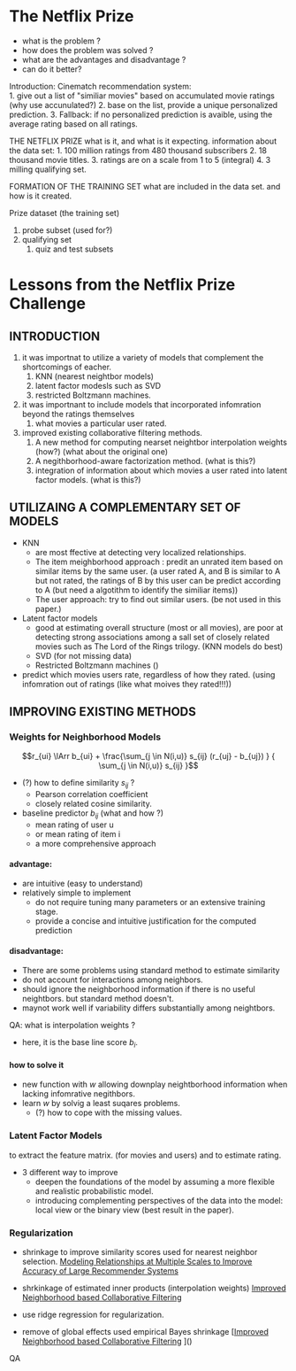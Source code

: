 # The Netflix Prize 
+ what is the problem ?
+ how does the problem was solved ?
+ what are the advantages and disadvantage ?
+ can do it better?

Introduction:
  Cinematch recommendation system:  
    1. give out a list of "similiar movies" based on accumulated movie ratings (why use accunulated?)
    2. base on the list, provide a unique personalized prediction.
    3. Fallback: if no personalized prediction is avaible, using the average rating based on all ratings.

THE NETFLIX PRIZE
  what is it, and what is it expecting.
  information about the data set:
    1. 100 million ratings from 480 thousand subscribers
    2. 18 thousand movie titles.
    3. ratings are on a scale from 1 to 5 (integral)
    4. 3 milling qualifying set.
  
FORMATION OF THE TRAINING SET
  what are included in the data set. and how is it created.

  Prize dataset (the training set)
  1. probe subset (used for?)
  2. qualifying set
     1. quiz and test subsets

# Lessons from the Netflix Prize Challenge

## INTRODUCTION
1. it was importnat to utilize a variety of models that complement the shortcomings of eacher.
    1. KNN (nearest neightbor models)
    2. latent factor modesls such as SVD 
    3. restricted Boltzmann machines.
2. it was importnant to include models that incorporated infomration beyond the ratings themselves
   1. what movies a particular user rated.
3. improved existing collaborative filtering methods.
   1. A new method for computing nearset neightbor interpolation weights (how?) (what about the original one)
   2. A negithborhood-aware factorization method. (what is this?)
   3. integration of information about which movies a user rated into latent factor models. (what is this?) 

## UTILIZAING A COMPLEMENTARY SET OF MODELS
+ KNN
  + are most ffective at detecting very localized relationships.
  + The item meighborhood approach : predit an unrated item based on similar items by the same user.  (a user rated A, and B is similar to A but not rated, the ratings of B by this user can be predict according to A (but need a algotithm to identify the similiar items))
  + The user approach: try to find out similar users. (be not used in this paper.)
+ Latent factor models
  + good at estimating overall structure (most or all movies), are poor at detecting strong associations among a sall set of closely related movies such as The Lord of the Rings trilogy. (KNN models do best)
  + SVD (for not missing data)
  + Restricted Boltzmann machines ()
+ predict which movies users rate, regardless of how they rated. (using infomration out of ratings (like what moives they rated!!!))

## IMPROVING EXISTING METHODS

### Weights for Neighborhood Models

```math
r_{ui} \lArr b_{ui} + \frac{\sum_{j \in N(i,u)} s_{ij} (r_{uj} - b_{uj}) } { \sum_{j \in N(i,u)} s_{ij} }
```

  + (?) how to define similarity $s_{ij}$ ?
    + Pearson correlation coefficient 
    + closely related cosine similarity.
  + baseline predictor $b_{ij}$ (what and how ?)
    + mean rating of user u
    + or mean rating of item i
    + a more comprehensive approach 

#### advantage:
+ are intuitive (easy to understand)
+ relatively simple to implement
  + do not require tuning many parameters or an extensive training stage.
  + provide a concise and intuitive justification for the computed prediction

#### disadvantage:

+ There are some problems using standard method to estimate similarity  
+ do not account for interactions among neighbors.
+ should ignore the neighborhood information if there is no useful neightbors. but standard method doesn't.
+ maynot work well if variability differs substantially among neightbors.

QA: what is interpolation weights ?
+ here, it is the base line score $b_{i}$. 

#### how to solve it
+ new function with $w$ allowing downplay neightborhood information when lacking infomrative negithbors.
+ learn $w$ by solvig a least suqares problems.
  + (?) how to cope with the missing values.



### Latent Factor Models
to extract the feature matrix. (for movies and users) and to estimate rating.

+ 3 different way to improve
  + deepen the foundations of the model by assuming a more flexible and realistic probabilistic model.
  + introducing complementing perspectives of the data into the model: local view or the binary view (best result in the paper).

### Regularization

+ shrinkage to improve similarity scores used for nearest neighbor selection.
[Modeling Relationships at Multiple Scales to Improve Accuracy of Large Recommender Systems]()

+ shrkinkage of estimated inner products (interpolation weights) 
[Improved Neighborhood based Collaborative Filtering]()

+ use ridge regression for regularization.

+ remove of global effects used empirical Bayes shrinkage 
[[Improved Neighborhood based Collaborative Filtering]()
]()

QA

###
